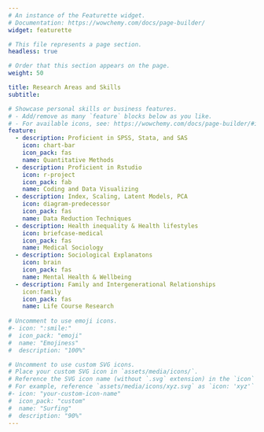 ```yaml
---
# An instance of the Featurette widget.
# Documentation: https://wowchemy.com/docs/page-builder/
widget: featurette

# This file represents a page section.
headless: true

# Order that this section appears on the page.
weight: 50

title: Research Areas and Skills
subtitle:

# Showcase personal skills or business features.
# - Add/remove as many `feature` blocks below as you like.
# - For available icons, see: https://wowchemy.com/docs/page-builder/#icons
feature:
  - description: Proficient in SPSS, Stata, and SAS
    icon: chart-bar
    icon_pack: fas
    name: Quantitative Methods
  - description: Proficient in Rstudio
    icon: r-project
    icon_pack: fab
    name: Coding and Data Visualizing
  - description: Index, Scaling, Latent Models, PCA
    icon: diagram-predecessor
    icon_pack: fas
    name: Data Reduction Techniques
  - description: Health inequality & Health lifestyles
    icon: briefcase-medical
    icon_pack: fas
    name: Medical Sociology 
  - description: Sociological Explanatons
    icon: brain
    icon_pack: fas
    name: Mental Health & Wellbeing
  - description: Family and Intergenerational Relationships
    icon:family
    icon_pack: fas
    name: Life Course Research
    
# Uncomment to use emoji icons.
#- icon: ":smile:"
#  icon_pack: "emoji"
#  name: "Emojiness"
#  description: "100%"

# Uncomment to use custom SVG icons.
# Place your custom SVG icon in `assets/media/icons/`.
# Reference the SVG icon name (without `.svg` extension) in the `icon` field.
# For example, reference `assets/media/icons/xyz.svg` as `icon: 'xyz'`
#- icon: "your-custom-icon-name"
#  icon_pack: "custom"
#  name: "Surfing"
#  description: "90%"
---
```

